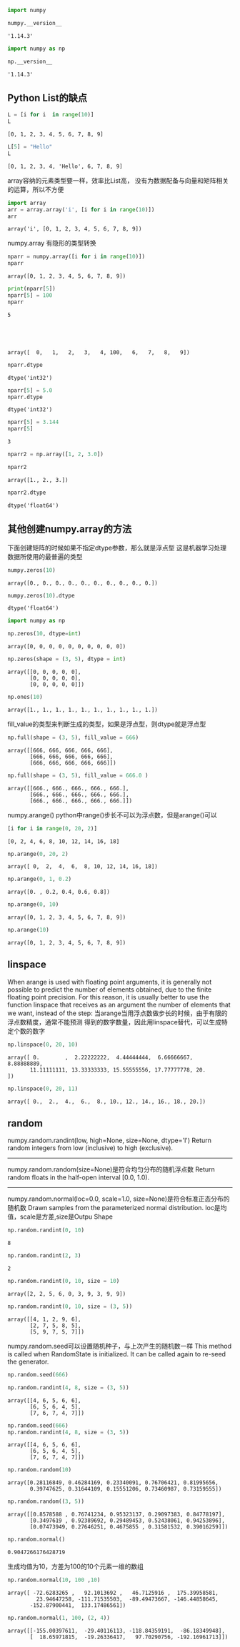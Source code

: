 

```python
import numpy
```


```python
numpy.__version__
```




    '1.14.3'




```python
import numpy as np
```


```python
np.__version__
```




    '1.14.3'



## Python List的缺点


```python
L = [i for i  in range(10)]
L
```




    [0, 1, 2, 3, 4, 5, 6, 7, 8, 9]




```python
L[5] = "Hello"
L
```




    [0, 1, 2, 3, 4, 'Hello', 6, 7, 8, 9]



array容纳的元素类型要一样，效率比List高，
没有为数据配备与向量和矩阵相关的运算，所以不方便


```python
import array
arr = array.array('i', [i for i in range(10)])
arr
```




    array('i', [0, 1, 2, 3, 4, 5, 6, 7, 8, 9])



numpy.array 有隐形的类型转换


```python
nparr = numpy.array([i for i in range(10)])
nparr
```




    array([0, 1, 2, 3, 4, 5, 6, 7, 8, 9])




```python
print(nparr[5])
nparr[5] = 100
nparr
```

    5
    




    array([  0,   1,   2,   3,   4, 100,   6,   7,   8,   9])




```python
nparr.dtype
```




    dtype('int32')




```python
nparr[5] = 5.0
nparr.dtype
```




    dtype('int32')




```python
nparr[5] = 3.144
nparr[5]
```




    3




```python
nparr2 = np.array([1, 2, 3.0])
```


```python
nparr2
```




    array([1., 2., 3.])




```python
nparr2.dtype
```




    dtype('float64')



## 其他创建numpy.array的方法
下面创建矩阵的时候如果不指定dtype参数，那么就是浮点型
这是机器学习处理数据所使用的最普遍的类型


```python
numpy.zeros(10)
```




    array([0., 0., 0., 0., 0., 0., 0., 0., 0., 0.])




```python
numpy.zeros(10).dtype
```




    dtype('float64')




```python
import numpy as np
```


```python
np.zeros(10, dtype=int)
```




    array([0, 0, 0, 0, 0, 0, 0, 0, 0, 0])




```python
np.zeros(shape = (3, 5), dtype = int)
```




    array([[0, 0, 0, 0, 0],
           [0, 0, 0, 0, 0],
           [0, 0, 0, 0, 0]])




```python
np.ones(10)
```




    array([1., 1., 1., 1., 1., 1., 1., 1., 1., 1.])



fill_value的类型来判断生成的类型，如果是浮点型，则dtype就是浮点型


```python
np.full(shape = (3, 5), fill_value = 666)
```




    array([[666, 666, 666, 666, 666],
           [666, 666, 666, 666, 666],
           [666, 666, 666, 666, 666]])




```python
np.full(shape = (3, 5), fill_value = 666.0 )
```




    array([[666., 666., 666., 666., 666.],
           [666., 666., 666., 666., 666.],
           [666., 666., 666., 666., 666.]])



numpy.arange()
python中range()步长不可以为浮点数，但是arange()可以


```python
[i for i in range(0, 20, 2)]
```




    [0, 2, 4, 6, 8, 10, 12, 14, 16, 18]




```python
np.arange(0, 20, 2)
```




    array([ 0,  2,  4,  6,  8, 10, 12, 14, 16, 18])




```python
np.arange(0, 1, 0.2)
```




    array([0. , 0.2, 0.4, 0.6, 0.8])




```python
np.arange(0, 10)
```




    array([0, 1, 2, 3, 4, 5, 6, 7, 8, 9])




```python
np.arange(10)
```




    array([0, 1, 2, 3, 4, 5, 6, 7, 8, 9])



## linspace
When arange is used with floating point arguments, it is generally not possible to predict the number of elements obtained, due to the finite floating point precision. For this reason, it is usually better to use the function linspace that receives as an argument the number of elements that we want, instead of the step:
当arange当用浮点数做步长的时候，由于有限的浮点数精度，通常不能预测
得到的数字数量，因此用linspace替代，可以生成特定个数的数字


```python
np.linspace(0, 20, 10)
```




    array([ 0.        ,  2.22222222,  4.44444444,  6.66666667,  8.88888889,
           11.11111111, 13.33333333, 15.55555556, 17.77777778, 20.        ])




```python
np.linspace(0, 20, 11)
```




    array([ 0.,  2.,  4.,  6.,  8., 10., 12., 14., 16., 18., 20.])



## random
numpy.random.randint(low, high=None, size=None, dtype='l')
Return random integers from low (inclusive) to high (exclusive).
___
numpy.random.random(size=None)是符合均匀分布的随机浮点数
Return random floats in the half-open interval [0.0, 1.0).
___
numpy.random.normal(loc=0.0, scale=1.0, size=None)是符合标准正态分布的随机数
Drawn samples from the parameterized normal distribution.
loc是均值，scale是方差,size是Outpu Shape


```python
np.random.randint(0, 10)
```




    8




```python
np.random.randint(2, 3)
```




    2




```python
np.random.randint(0, 10, size = 10)
```




    array([2, 2, 5, 6, 0, 3, 9, 3, 9, 9])




```python
np.random.randint(0, 10, size = (3, 5))
```




    array([[4, 1, 2, 9, 6],
           [2, 7, 5, 8, 5],
           [5, 9, 7, 5, 7]])



numpy.random.seed可以设置随机种子，与上次产生的随机数一样
This method is called when RandomState is initialized. It can be called again to re-seed the generator.


```python
np.random.seed(666)
```


```python
np.random.randint(4, 8, size = (3, 5))
```




    array([[4, 6, 5, 6, 6],
           [6, 5, 6, 4, 5],
           [7, 6, 7, 4, 7]])




```python
np.random.seed(666)
np.random.randint(4, 8, size = (3, 5))
```




    array([[4, 6, 5, 6, 6],
           [6, 5, 6, 4, 5],
           [7, 6, 7, 4, 7]])




```python
np.random.random(10)
```




    array([0.28116849, 0.46284169, 0.23340091, 0.76706421, 0.81995656,
           0.39747625, 0.31644109, 0.15551206, 0.73460987, 0.73159555])




```python
np.random.random((3, 5))
```




    array([[0.8578588 , 0.76741234, 0.95323137, 0.29097383, 0.84778197],
           [0.3497619 , 0.92389692, 0.29489453, 0.52438061, 0.94253896],
           [0.07473949, 0.27646251, 0.4675855 , 0.31581532, 0.39016259]])




```python
np.random.normal()
```




    0.9047266176428719



生成均值为10，方差为100的10个元素一维的数组


```python
np.random.normal(10, 100 ,10)
```




    array([ -72.6283265 ,   92.1013692 ,   46.7125916 ,  175.39958581,
             23.94647258, -111.71535503,  -89.49473667, -146.44858645,
           -152.87900441,  133.17486561])




```python
np.random.normal(1, 100, (2, 4))
```




    array([[-155.00397611,  -29.40116113, -118.84359191,  -86.18349948],
           [  18.65971815,  -19.26336417,   97.70290756, -192.16961713]])


